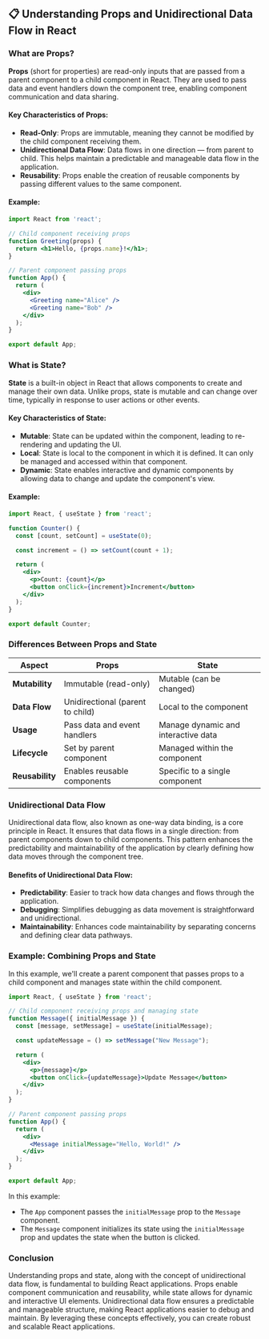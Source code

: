 ## 📋 Understanding Props and Unidirectional Data Flow in React

### What are Props?

**Props** (short for properties) are read-only inputs that are passed from a parent component to a child component in React. They are used to pass data and event handlers down the component tree, enabling component communication and data sharing.

#### Key Characteristics of Props:

- **Read-Only**: Props are immutable, meaning they cannot be modified by the child component receiving them.
- **Unidirectional Data Flow**: Data flows in one direction — from parent to child. This helps maintain a predictable and manageable data flow in the application.
- **Reusability**: Props enable the creation of reusable components by passing different values to the same component.

#### Example:

```jsx
import React from 'react';

// Child component receiving props
function Greeting(props) {
  return <h1>Hello, {props.name}!</h1>;
}

// Parent component passing props
function App() {
  return (
    <div>
      <Greeting name="Alice" />
      <Greeting name="Bob" />
    </div>
  );
}

export default App;
```

### What is State?

**State** is a built-in object in React that allows components to create and manage their own data. Unlike props, state is mutable and can change over time, typically in response to user actions or other events.

#### Key Characteristics of State:

- **Mutable**: State can be updated within the component, leading to re-rendering and updating the UI.
- **Local**: State is local to the component in which it is defined. It can only be managed and accessed within that component.
- **Dynamic**: State enables interactive and dynamic components by allowing data to change and update the component's view.

#### Example:

```jsx
import React, { useState } from 'react';

function Counter() {
  const [count, setCount] = useState(0);

  const increment = () => setCount(count + 1);

  return (
    <div>
      <p>Count: {count}</p>
      <button onClick={increment}>Increment</button>
    </div>
  );
}

export default Counter;
```

### Differences Between Props and State

| **Aspect**          | **Props**                           | **State**                           |
|---------------------|-------------------------------------|-------------------------------------|
| **Mutability**      | Immutable (read-only)               | Mutable (can be changed)            |
| **Data Flow**       | Unidirectional (parent to child)    | Local to the component              |
| **Usage**           | Pass data and event handlers        | Manage dynamic and interactive data |
| **Lifecycle**       | Set by parent component             | Managed within the component        |
| **Reusability**     | Enables reusable components         | Specific to a single component      |

### Unidirectional Data Flow

Unidirectional data flow, also known as one-way data binding, is a core principle in React. It ensures that data flows in a single direction: from parent components down to child components. This pattern enhances the predictability and maintainability of the application by clearly defining how data moves through the component tree.

#### Benefits of Unidirectional Data Flow:

- **Predictability**: Easier to track how data changes and flows through the application.
- **Debugging**: Simplifies debugging as data movement is straightforward and unidirectional.
- **Maintainability**: Enhances code maintainability by separating concerns and defining clear data pathways.

### Example: Combining Props and State

In this example, we'll create a parent component that passes props to a child component and manages state within the child component.

```jsx
import React, { useState } from 'react';

// Child component receiving props and managing state
function Message({ initialMessage }) {
  const [message, setMessage] = useState(initialMessage);

  const updateMessage = () => setMessage("New Message");

  return (
    <div>
      <p>{message}</p>
      <button onClick={updateMessage}>Update Message</button>
    </div>
  );
}

// Parent component passing props
function App() {
  return (
    <div>
      <Message initialMessage="Hello, World!" />
    </div>
  );
}

export default App;
```

In this example:

- The `App` component passes the `initialMessage` prop to the `Message` component.
- The `Message` component initializes its state using the `initialMessage` prop and updates the state when the button is clicked.

### Conclusion

Understanding props and state, along with the concept of unidirectional data flow, is fundamental to building React applications. Props enable component communication and reusability, while state allows for dynamic and interactive UI elements. Unidirectional data flow ensures a predictable and manageable structure, making React applications easier to debug and maintain. By leveraging these concepts effectively, you can create robust and scalable React applications.